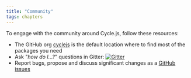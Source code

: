 ```yaml
---
title: "Community"
tags: chapters
---
```


To engage with the community around Cycle.js, follow these resources:

* The GitHub org [cyclejs](https://github.com/cyclejs) is the default location where to find most of the packages you need
* Ask "_how do I...?_" questions in Gitter: [![Gitter](https://badges.gitter.im/Join%20Chat.svg)](https://gitter.im/staltz/cycle)
* Report bugs, propose and discuss significant changes as a [GitHub issues](https://github.com/cyclejs/cycle-core/issues)
